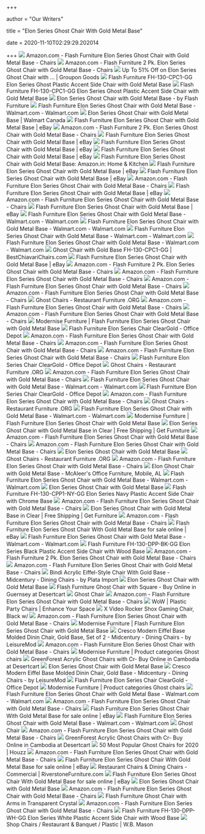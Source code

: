 +++
        
author = "Our Writers"
        
title = "Elon Series Ghost Chair With Gold Metal Base"
        
date = 2020-11-10T02:29:29.202014
        
+++
[ ![](https://images-na.ssl-images-amazon.com/images/I/81E6a0fForL._AC_SL1500_.jpg)](https://images-na.ssl-images-amazon.com/images/I/81E6a0fForL._AC_SL1500_.jpg) Amazon.com - Flash Furniture Elon Series Ghost Chair with Gold Metal Base -  Chairs
[ ![](https://images-na.ssl-images-amazon.com/images/I/813aMo0MS9L._AC_SL1500_.jpg)](https://images-na.ssl-images-amazon.com/images/I/813aMo0MS9L._AC_SL1500_.jpg) Amazon.com - Flash Furniture 2 Pk. Elon Series Ghost Chair with Gold Metal  Base - Chairs
[ ![](https://img.grouponcdn.com/stores/BNeRe7e7GWdYyzS2J6AybE9oPsh/storesoi6003899-1000x600/v1/c700x420.jpg)](https://img.grouponcdn.com/stores/BNeRe7e7GWdYyzS2J6AybE9oPsh/storesoi6003899-1000x600/v1/c700x420.jpg) Up To 51% Off on Elon Series Ghost Chair with ... | Groupon Goods
[ ![](https://cdnimg.webstaurantstore.com/images/products/large/445881/1642851.jpg)](https://cdnimg.webstaurantstore.com/images/products/large/445881/1642851.jpg) Flash Furniture FH-130-CPC1-GG Elon Series Ghost Plastic Accent Side Chair  with Gold Metal Base
[ ![](https://cdnimg.webstaurantstore.com/images/products/large/445881/1642850.jpg)](https://cdnimg.webstaurantstore.com/images/products/large/445881/1642850.jpg) Flash Furniture FH-130-CPC1-GG Elon Series Ghost Plastic Accent Side Chair  with Gold Metal Base
[ ![](https://d37lmo9b6n3d7g.cloudfront.net/images/detailed/512/FH-130-CPC1-GG_inset2.jpg?t=1516672616)](https://d37lmo9b6n3d7g.cloudfront.net/images/detailed/512/FH-130-CPC1-GG_inset2.jpg?t=1516672616) Elon Series Ghost Chair with Gold Metal Base - by Flash Furniture
[ ![](https://i5.walmartimages.com/asr/bb49648b-2643-4f1a-a580-ec285351e57e.65e15adf76e62d2c98afd1740b8b1f8a.jpeg?odnWidth=612&odnHeight=612&odnBg=ffffff)](https://i5.walmartimages.com/asr/bb49648b-2643-4f1a-a580-ec285351e57e.65e15adf76e62d2c98afd1740b8b1f8a.jpeg?odnWidth=612&odnHeight=612&odnBg=ffffff) Flash Furniture Elon Series Ghost Chair with Gold Metal Base - Walmart.com  - Walmart.com
[ ![](https://i5.walmartimages.ca/images/Large/811/866/6000201811866.jpg)](https://i5.walmartimages.ca/images/Large/811/866/6000201811866.jpg) Elon Series Ghost Chair with Gold Metal Base | Walmart Canada
[ ![](https://virventures.com/image/data/Vendor_images/FLSH/FH-130-CPP1-NY-GG_inset3.jpg)](https://virventures.com/image/data/Vendor_images/FLSH/FH-130-CPP1-NY-GG_inset3.jpg) Flash Furniture Elon Series Ghost Chair with Gold Metal Base | eBay
[ ![](https://images-na.ssl-images-amazon.com/images/I/813aMo0MS9L.__AC_SY300_QL70_ML2_.jpg)](https://images-na.ssl-images-amazon.com/images/I/813aMo0MS9L.__AC_SY300_QL70_ML2_.jpg) Amazon.com - Flash Furniture 2 Pk. Elon Series Ghost Chair with Gold Metal  Base - Chairs
[ ![](https://virventures.com/image/data/Vendor_images/FLSH/FH-130-CPP1-GN-GG_inset2.jpg)](https://virventures.com/image/data/Vendor_images/FLSH/FH-130-CPP1-GN-GG_inset2.jpg) Flash Furniture Elon Series Ghost Chair with Gold Metal Base | eBay
[ ![](https://virventures.com/image/data/Vendor_images/FLSH/FH-130-CPP1-BK-GG_inset3.jpg)](https://virventures.com/image/data/Vendor_images/FLSH/FH-130-CPP1-BK-GG_inset3.jpg) Flash Furniture Elon Series Ghost Chair with Gold Metal Base | eBay
[ ![](https://virventures.com/image/data/Vendor_images/FLSH/FH-130-CPP1-GN-GG_inset1.jpg)](https://virventures.com/image/data/Vendor_images/FLSH/FH-130-CPP1-GN-GG_inset1.jpg) Flash Furniture Elon Series Ghost Chair with Gold Metal Base | eBay
[ ![](https://images-eu.ssl-images-amazon.com/images/I/41X5%2BW9Cg4L._SY300_QL70_ML2_.jpg)](https://images-eu.ssl-images-amazon.com/images/I/41X5%2BW9Cg4L._SY300_QL70_ML2_.jpg) Flash Furniture Elon Series Ghost Chair with Gold Metal Base: Amazon.in:  Home & Kitchen
[ ![](https://virventures.com/image/data/Vendor_images/FLSH/FH-130-CPP1-WH-GG_inset2.jpg)](https://virventures.com/image/data/Vendor_images/FLSH/FH-130-CPP1-WH-GG_inset2.jpg) Flash Furniture Elon Series Ghost Chair with Gold Metal Base | eBay
[ ![](https://virventures.com/image/data/Vendor_images/FLSH/FH-130-CPP1-NY-GG_inset2.jpg)](https://virventures.com/image/data/Vendor_images/FLSH/FH-130-CPP1-NY-GG_inset2.jpg) Flash Furniture Elon Series Ghost Chair with Gold Metal Base | eBay
[ ![](https://m.media-amazon.com/images/S/aplus-media/vc/b697cb81-fcc5-4ee0-8083-7a89fce016c5.__CR0,0,300,300_PT0_SX300_V1___.jpg)](https://m.media-amazon.com/images/S/aplus-media/vc/b697cb81-fcc5-4ee0-8083-7a89fce016c5.__CR0,0,300,300_PT0_SX300_V1___.jpg) Amazon.com - Flash Furniture Elon Series Ghost Chair with Gold Metal Base -  Chairs
[ ![](https://virventures.com/image/data/Vendor_images/FLSH/FH-130-CPP1-GN-GG_inset3.jpg)](https://virventures.com/image/data/Vendor_images/FLSH/FH-130-CPP1-GN-GG_inset3.jpg) Flash Furniture Elon Series Ghost Chair with Gold Metal Base | eBay
[ ![](https://m.media-amazon.com/images/I/71zRxaWkQ2L._AC_SS350_.jpg)](https://m.media-amazon.com/images/I/71zRxaWkQ2L._AC_SS350_.jpg) Amazon.com - Flash Furniture Elon Series Ghost Chair with Gold Metal Base -  Chairs
[ ![](https://virventures.com/image/data/Vendor_images/FLSH/FH-130-CPP1-WH-GG_inset1.jpg)](https://virventures.com/image/data/Vendor_images/FLSH/FH-130-CPP1-WH-GG_inset1.jpg) Flash Furniture Elon Series Ghost Chair with Gold Metal Base | eBay
[ ![](https://i5.walmartimages.com/asr/8dc66927-d3ba-4567-83f0-836ced6e9130.d477be881577236ee5c15d5b10cd76e9.jpeg)](https://i5.walmartimages.com/asr/8dc66927-d3ba-4567-83f0-836ced6e9130.d477be881577236ee5c15d5b10cd76e9.jpeg) Flash Furniture Elon Series Ghost Chair with Gold Metal Base - Walmart.com  - Walmart.com
[ ![](https://i5.walmartimages.com/asr/826815de-fcd1-40da-803b-bba7b7f997da.5ca10405363321342a405649e2b7f67f.jpeg)](https://i5.walmartimages.com/asr/826815de-fcd1-40da-803b-bba7b7f997da.5ca10405363321342a405649e2b7f67f.jpeg) Flash Furniture Elon Series Ghost Chair with Gold Metal Base - Walmart.com  - Walmart.com
[ ![](https://i5.walmartimages.com/asr/56b99ac5-92f6-4204-9837-3e9dcb3e1abb.5edaa4eafcf5c91af57a80592ae16d82.jpeg)](https://i5.walmartimages.com/asr/56b99ac5-92f6-4204-9837-3e9dcb3e1abb.5edaa4eafcf5c91af57a80592ae16d82.jpeg) Flash Furniture Elon Series Ghost Chair with Gold Metal Base - Walmart.com  - Walmart.com
[ ![](https://i5.walmartimages.com/asr/d2ded56d-67e3-4a25-ad76-8738f00e315a.8ff384b6b02750c4d536def7df33098e.jpeg)](https://i5.walmartimages.com/asr/d2ded56d-67e3-4a25-ad76-8738f00e315a.8ff384b6b02750c4d536def7df33098e.jpeg) Flash Furniture Elon Series Ghost Chair with Gold Metal Base - Walmart.com  - Walmart.com
[ ![](https://www.bestchiavarichairs.com/on/demandware.static/-/Sites-main/default/dw032378a9/images/FLASH_FURNITURE_FH-130-CPC1-GG_ROTATE01.jpg)](https://www.bestchiavarichairs.com/on/demandware.static/-/Sites-main/default/dw032378a9/images/FLASH_FURNITURE_FH-130-CPC1-GG_ROTATE01.jpg) Ghost Chair with Gold Base FH-130-CPC1-GG | BestChiavariChairs.com
[ ![](https://i.ebayimg.com/images/g/DjkAAOSw5eBcbPZ5/s-l300.jpg)](https://i.ebayimg.com/images/g/DjkAAOSw5eBcbPZ5/s-l300.jpg) Flash Furniture Elon Series Ghost Chair with Gold Metal Base | eBay
[ ![](https://m.media-amazon.com/images/I/81ScNb+x2pL._AC_SS350_.jpg)](https://m.media-amazon.com/images/I/81ScNb+x2pL._AC_SS350_.jpg) Amazon.com - Flash Furniture 2 Pk. Elon Series Ghost Chair with Gold Metal  Base - Chairs
[ ![](https://images-na.ssl-images-amazon.com/images/I/712dmsB1fZL._AC_UL320_SR214,320_.jpg)](https://images-na.ssl-images-amazon.com/images/I/712dmsB1fZL._AC_UL320_SR214,320_.jpg) Amazon.com - Flash Furniture Elon Series Ghost Chair with Gold Metal Base -  Chairs
[ ![](https://images-na.ssl-images-amazon.com/images/I/31EsJ4fWQ1L._AC_UL320_SR236,320_.jpg)](https://images-na.ssl-images-amazon.com/images/I/31EsJ4fWQ1L._AC_UL320_SR236,320_.jpg) Amazon.com - Flash Furniture Elon Series Ghost Chair with Gold Metal Base -  Chairs
[ ![](https://m.media-amazon.com/images/I/61l-NJCK+fL._AC_UL400_.jpg)](https://m.media-amazon.com/images/I/61l-NJCK+fL._AC_UL400_.jpg) Amazon.com - Flash Furniture Elon Series Ghost Chair with Gold Metal Base -  Chairs
[ ![](https://restaurantfurniture.org/wp-content/uploads/2019/09/Alonza-Series-Transparent-Side-Chair-with-Gold-Base-300x300-contained.png)](https://restaurantfurniture.org/wp-content/uploads/2019/09/Alonza-Series-Transparent-Side-Chair-with-Gold-Base-300x300-contained.png) Ghost Chairs - Restaurant Furniture .ORG
[ ![](https://m.media-amazon.com/images/I/61yKuA+UqGL._AC_UL400_.jpg)](https://m.media-amazon.com/images/I/61yKuA+UqGL._AC_UL400_.jpg) Amazon.com - Flash Furniture Elon Series Ghost Chair with Gold Metal Base -  Chairs
[ ![](https://m.media-amazon.com/images/I/61VgQXmPonL._AC_SS350_.jpg)](https://m.media-amazon.com/images/I/61VgQXmPonL._AC_SS350_.jpg) Amazon.com - Flash Furniture Elon Series Ghost Chair with Gold Metal Base -  Chairs
[ ![](https://modernise.us/wp-content/uploads/2019/02/5c5e894e3ae40-0-300x300.jpg)](https://modernise.us/wp-content/uploads/2019/02/5c5e894e3ae40-0-300x300.jpg) Modernise Furniture | Flash Furniture Elon Series Ghost Chair with Gold  Metal Base
[ ![](https://media.officedepot.com/image/upload/b_rgb:FFFFFF,c_pad,dpr_1.0,f_auto,h_666,q_auto,w_500/c_pad,h_666,w_500/v1/products/6067564/6067564_o04_100220?pgw=1)](https://media.officedepot.com/image/upload/b_rgb:FFFFFF,c_pad,dpr_1.0,f_auto,h_666,q_auto,w_500/c_pad,h_666,w_500/v1/products/6067564/6067564_o04_100220?pgw=1) Flash Furniture Elon Series Chair ClearGold - Office Depot
[ ![](https://m.media-amazon.com/images/I/711s2mkEHZL._AC_UL400_.jpg)](https://m.media-amazon.com/images/I/711s2mkEHZL._AC_UL400_.jpg) Amazon.com - Flash Furniture Elon Series Ghost Chair with Gold Metal Base -  Chairs
[ ![](https://m.media-amazon.com/images/I/61wt2224cnL._AC_UL400_.jpg)](https://m.media-amazon.com/images/I/61wt2224cnL._AC_UL400_.jpg) Amazon.com - Flash Furniture Elon Series Ghost Chair with Gold Metal Base -  Chairs
[ ![](https://m.media-amazon.com/images/I/61KCwIRWmjL._AC_UL400_.jpg)](https://m.media-amazon.com/images/I/61KCwIRWmjL._AC_UL400_.jpg) Amazon.com - Flash Furniture Elon Series Ghost Chair with Gold Metal Base -  Chairs
[ ![](https://media.officedepot.com/image/upload/b_rgb:FFFFFF,c_pad,dpr_1.0,f_auto,h_666,q_auto,w_500/c_pad,h_666,w_500/v1/products/6067564/6067564_o03_100220?pgw=1)](https://media.officedepot.com/image/upload/b_rgb:FFFFFF,c_pad,dpr_1.0,f_auto,h_666,q_auto,w_500/c_pad,h_666,w_500/v1/products/6067564/6067564_o03_100220?pgw=1) Flash Furniture Elon Series Chair ClearGold - Office Depot
[ ![](https://restaurantfurniture.org/wp-content/uploads/2019/09/Ghost-Chair-with-Arms-in-Transparent-Crystal-300x300-contained.png)](https://restaurantfurniture.org/wp-content/uploads/2019/09/Ghost-Chair-with-Arms-in-Transparent-Crystal-300x300-contained.png) Ghost Chairs - Restaurant Furniture .ORG
[ ![](https://m.media-amazon.com/images/I/71mvp5EvWiL._AC_UL400_.jpg)](https://m.media-amazon.com/images/I/71mvp5EvWiL._AC_UL400_.jpg) Amazon.com - Flash Furniture Elon Series Ghost Chair with Gold Metal Base -  Chairs
[ ![](https://i5.walmartimages.com/dfw/6e29e393-1746/k2-_008c5532-2a40-4f2f-9e84-9be26a195fe8.v1.jpg)](https://i5.walmartimages.com/dfw/6e29e393-1746/k2-_008c5532-2a40-4f2f-9e84-9be26a195fe8.v1.jpg) Flash Furniture Elon Series Ghost Chair with Gold Metal Base - Walmart.com  - Walmart.com
[ ![](https://media.officedepot.com/image/upload/b_rgb:FFFFFF,c_pad,dpr_1.0,f_auto,h_666,q_auto,w_500/c_pad,h_666,w_500/v1/products/6067564/6067564_o02_100220?pgw=1)](https://media.officedepot.com/image/upload/b_rgb:FFFFFF,c_pad,dpr_1.0,f_auto,h_666,q_auto,w_500/c_pad,h_666,w_500/v1/products/6067564/6067564_o02_100220?pgw=1) Flash Furniture Elon Series Chair ClearGold - Office Depot
[ ![](https://m.media-amazon.com/images/I/41wD3PUQVfL._AC_SS350_.jpg)](https://m.media-amazon.com/images/I/41wD3PUQVfL._AC_SS350_.jpg) Amazon.com - Flash Furniture Elon Series Ghost Chair with Gold Metal Base -  Chairs
[ ![](https://restaurantfurniture.org/wp-content/uploads/2019/09/Clear-Acrylic-Contemporary-Reception-Chair-300x300-contained.png)](https://restaurantfurniture.org/wp-content/uploads/2019/09/Clear-Acrylic-Contemporary-Reception-Chair-300x300-contained.png) Ghost Chairs - Restaurant Furniture .ORG
[ ![](https://i5.walmartimages.com/asr/242e57ff-280f-4d25-9949-df3dee66b834.52b11840fb124e69840535a1c83e8b3d.jpeg?odnWidth=100&odnHeight=100&odnBg=ffffff)](https://i5.walmartimages.com/asr/242e57ff-280f-4d25-9949-df3dee66b834.52b11840fb124e69840535a1c83e8b3d.jpeg?odnWidth=100&odnHeight=100&odnBg=ffffff) Flash Furniture Elon Series Ghost Chair with Gold Metal Base - Walmart.com  - Walmart.com
[ ![](https://modernise.us/wp-content/uploads/2019/02/5c5e8aeaa998d-0-300x300.jpg)](https://modernise.us/wp-content/uploads/2019/02/5c5e8aeaa998d-0-300x300.jpg) Modernise Furniture | Flash Furniture Elon Series Ghost Chair with Gold  Metal Base
[ ![](https://www.get.furniture/pub/media/catalog/product/cache/761623fc818685e18eb9818162c2f1b2/t/e/tear_back_ghost_chair_with_transparent_crystal_in_clear.jpg)](https://www.get.furniture/pub/media/catalog/product/cache/761623fc818685e18eb9818162c2f1b2/t/e/tear_back_ghost_chair_with_transparent_crystal_in_clear.jpg) Elon Series Ghost Chair with Gold Metal Base in Clear | Free Shipping | Get  Furniture
[ ![](https://images-na.ssl-images-amazon.com/images/I/71Ut7F3eZpL._AC_UL160_SR160,160_.jpg)](https://images-na.ssl-images-amazon.com/images/I/71Ut7F3eZpL._AC_UL160_SR160,160_.jpg) Amazon.com - Flash Furniture Elon Series Ghost Chair with Gold Metal Base -  Chairs
[ ![](https://images-na.ssl-images-amazon.com/images/I/81Qupui9MyL._AC_UL160_SR160,160_.jpg)](https://images-na.ssl-images-amazon.com/images/I/81Qupui9MyL._AC_UL160_SR160,160_.jpg) Amazon.com - Flash Furniture Elon Series Ghost Chair with Gold Metal Base -  Chairs
[ ![](https://az651873.vo.msecnd.net/img/prods/240/10_rut498agngg.jpg)](https://az651873.vo.msecnd.net/img/prods/240/10_rut498agngg.jpg) Elon Series Ghost Chair with Gold Metal Base
[ ![](https://restaurantfurniture.org/wp-content/uploads/2019/09/Flash-Elegance-Crystal-Ice-Napoleon-Stacking-Chair-300x300-contained.png)](https://restaurantfurniture.org/wp-content/uploads/2019/09/Flash-Elegance-Crystal-Ice-Napoleon-Stacking-Chair-300x300-contained.png) Ghost Chairs - Restaurant Furniture .ORG
[ ![](https://images-na.ssl-images-amazon.com/images/I/81BFAkig4-L._AC_UL160_SR160,160_.jpg)](https://images-na.ssl-images-amazon.com/images/I/81BFAkig4-L._AC_UL160_SR160,160_.jpg) Amazon.com - Flash Furniture Elon Series Ghost Chair with Gold Metal Base -  Chairs
[ ![](https://mcaleers.com/wp-content/uploads/2018/06/Elon-Orange-500x500.jpg)](https://mcaleers.com/wp-content/uploads/2018/06/Elon-Orange-500x500.jpg) Elon Ghost Chair with Gold Metal Base - McAleer's Office Furniture, Mobile,  AL
[ ![](https://i5.walmartimages.com/dfw/6e29e393-872a/k2-_69ad4623-c959-42ef-9f3c-66cfc78a049c.v1.jpg)](https://i5.walmartimages.com/dfw/6e29e393-872a/k2-_69ad4623-c959-42ef-9f3c-66cfc78a049c.v1.jpg) Flash Furniture Elon Series Ghost Chair with Gold Metal Base - Walmart.com  - Walmart.com
[ ![](https://az651873.vo.msecnd.net/img/prods/240/10_epcht101.jpg)](https://az651873.vo.msecnd.net/img/prods/240/10_epcht101.jpg) Elon Series Ghost Chair with Gold Metal Base
[ ![](https://cdnimg.webstaurantstore.com/images/products/large/445859/1642798.jpg)](https://cdnimg.webstaurantstore.com/images/products/large/445859/1642798.jpg) Flash Furniture FH-130-CPP1-NY-GG Elon Series Navy Plastic Accent Side Chair  with Chrome Base
[ ![](https://images-na.ssl-images-amazon.com/images/I/71PtftvPl6L._AC_UL160_SR160,160_.jpg)](https://images-na.ssl-images-amazon.com/images/I/71PtftvPl6L._AC_UL160_SR160,160_.jpg) Amazon.com - Flash Furniture Elon Series Ghost Chair with Gold Metal Base -  Chairs
[ ![](https://www.get.furniture/pub/media/catalog/product/cache/761623fc818685e18eb9818162c2f1b2/p/o/polycarbonate_elegance_crystal_ice_stacking_chair_in_clear.jpg)](https://www.get.furniture/pub/media/catalog/product/cache/761623fc818685e18eb9818162c2f1b2/p/o/polycarbonate_elegance_crystal_ice_stacking_chair_in_clear.jpg) Elon Series Ghost Chair with Gold Metal Base in Clear | Free Shipping | Get  Furniture
[ ![](https://m.media-amazon.com/images/S/aplus-media/vc/763b190e-99c0-4c41-b112-03dd4bb393ed.__CR0,0,300,300_PT0_SX300_V1___.jpg)](https://m.media-amazon.com/images/S/aplus-media/vc/763b190e-99c0-4c41-b112-03dd4bb393ed.__CR0,0,300,300_PT0_SX300_V1___.jpg) Amazon.com - Flash Furniture Elon Series Ghost Chair with Gold Metal Base -  Chairs
[ ![](https://i.ebayimg.com/thumbs/images/g/XFgAAOSwUTJfi9K6/s-l200.jpg)](https://i.ebayimg.com/thumbs/images/g/XFgAAOSwUTJfi9K6/s-l200.jpg) Flash Furniture Elon Series Ghost Chair With Gold Metal Base for sale  online | eBay
[ ![](https://i5.walmartimages.com/dfw/6e29e393-4565/k2-_138e94c3-3658-491e-befa-e5bfafcf282c.v1.jpg)](https://i5.walmartimages.com/dfw/6e29e393-4565/k2-_138e94c3-3658-491e-befa-e5bfafcf282c.v1.jpg) Flash Furniture Elon Series Ghost Chair with Gold Metal Base - Walmart.com  - Walmart.com
[ ![](https://cdnimg.webstaurantstore.com/images/products/large/445828/1642776.jpg)](https://cdnimg.webstaurantstore.com/images/products/large/445828/1642776.jpg) Flash Furniture FH-130-DPP-BK-GG Elon Series Black Plastic Accent Side Chair  with Wood Base
[ ![](https://images-na.ssl-images-amazon.com/images/I/61wtnL6o6rL._AC_UL160_SR160,160_.jpg)](https://images-na.ssl-images-amazon.com/images/I/61wtnL6o6rL._AC_UL160_SR160,160_.jpg) Amazon.com - Flash Furniture 2 Pk. Elon Series Ghost Chair with Gold Metal  Base - Chairs
[ ![](https://images-na.ssl-images-amazon.com/images/I/81NqIhsXGzL._AC_UL160_SR160,160_.jpg)](https://images-na.ssl-images-amazon.com/images/I/81NqIhsXGzL._AC_UL160_SR160,160_.jpg) Amazon.com - Flash Furniture Elon Series Ghost Chair with Gold Metal Base -  Chairs
[ ![](https://st.hzcdn.com/simgs/a3115f3409d50fdb_9-0388/home-design.jpg)](https://st.hzcdn.com/simgs/a3115f3409d50fdb_9-0388/home-design.jpg) Bindi Acrylic Eiffel-Style Chair With Gold Base - Midcentury - Dining Chairs  - by Plata Import
[ ![](https://az651873.vo.msecnd.net/img/prods/240/10_rut1bkgg.jpg)](https://az651873.vo.msecnd.net/img/prods/240/10_rut1bkgg.jpg) Elon Series Ghost Chair with Gold Metal Base
[ ![](https://m.media-amazon.com/images/I/31k+KGwQ5qL.jpg)](https://m.media-amazon.com/images/I/31k+KGwQ5qL.jpg) Flash Furniture Ghost Chair with Square - Buy Online in Guernsey at  Desertcart
[ ![](https://secure.img1-fg.wfcdn.com/im/34596559/compr-r85/5654/56540359/louis-ghost-armchair.jpg)](https://secure.img1-fg.wfcdn.com/im/34596559/compr-r85/5654/56540359/louis-ghost-armchair.jpg) Ghost Chair
[ ![](https://m.media-amazon.com/images/S/aplus-media/vc/5840958c-59c2-4d01-9996-01481fd4b921.__CR0,0,300,300_PT0_SX300_V1___.jpg)](https://m.media-amazon.com/images/S/aplus-media/vc/5840958c-59c2-4d01-9996-01481fd4b921.__CR0,0,300,300_PT0_SX300_V1___.jpg) Amazon.com - Flash Furniture Elon Series Ghost Chair with Gold Metal Base -  Chairs
[ ![](http://cdn3.volusion.com/36qtp.bg42e/v/vspfiles/photos/FH-130-CPP1-GY-GG-2.jpg)](http://cdn3.volusion.com/36qtp.bg42e/v/vspfiles/photos/FH-130-CPP1-GY-GG-2.jpg) WoW | Plastic Party Chairs | Enhance Your Space
[ ![](http://images.gamingchairi.com/elon-series-ghost-chair.jpg)](http://images.gamingchairi.com/elon-series-ghost-chair.jpg) X Video Rocker Shox Gaming Chair, Black w/
[ ![](https://images-na.ssl-images-amazon.com/images/I/71cPg9835jL._CR0,412,1060,1060_UX175.jpg)](https://images-na.ssl-images-amazon.com/images/I/71cPg9835jL._CR0,412,1060,1060_UX175.jpg) Amazon.com - Flash Furniture Elon Series Ghost Chair with Gold Metal Base -  Chairs
[ ![](https://modernise.us/wp-content/uploads/2019/02/5c5e899fba9b9-0-300x300.jpg)](https://modernise.us/wp-content/uploads/2019/02/5c5e899fba9b9-0-300x300.jpg) Modernise Furniture | Flash Furniture Elon Series Ghost Chair with Gold  Metal Base
[ ![](https://st.hzcdn.com/simgs/c7515bbd0b7201d8_4-8265/home-design.jpg)](https://st.hzcdn.com/simgs/c7515bbd0b7201d8_4-8265/home-design.jpg) Cresco Modern Eiffel Base Molded Dinin Chair, Gold Base, Set of 2 -  Midcentury - Dining Chairs - by LeisureMod
[ ![](https://images-na.ssl-images-amazon.com/images/I/71UCRl04c6L._CR0,204,1224,1224_UX175.jpg)](https://images-na.ssl-images-amazon.com/images/I/71UCRl04c6L._CR0,204,1224,1224_UX175.jpg) Amazon.com - Flash Furniture Elon Series Ghost Chair with Gold Metal Base -  Chairs
[ ![](https://modernise.us/wp-content/uploads/2019/02/5c5e8c28adf11-0-300x300.jpg)](https://modernise.us/wp-content/uploads/2019/02/5c5e8c28adf11-0-300x300.jpg) Modernise Furniture | Product categories Ghost chairs
[ ![](https://m.media-amazon.com/images/I/51ohDAj9rZL.jpg)](https://m.media-amazon.com/images/I/51ohDAj9rZL.jpg) GreenForest Acrylic Ghost Chairs with Cr- Buy Online in Cambodia at  Desertcart
[ ![](https://az651873.vo.msecnd.net/img/prods/240/10_ngc01hts2201svgg.jpg)](https://az651873.vo.msecnd.net/img/prods/240/10_ngc01hts2201svgg.jpg) Elon Series Ghost Chair with Gold Metal Base
[ ![](https://st.hzcdn.com/simgs/d66199550b7201aa_4-8201/home-design.jpg)](https://st.hzcdn.com/simgs/d66199550b7201aa_4-8201/home-design.jpg) Cresco Modern Eiffel Base Molded Dinin Chair, Gold Base - Midcentury -  Dining Chairs - by LeisureMod
[ ![](https://media.officedepot.com/image/upload/b_rgb:FFFFFF,c_pad,dpr_1.0,f_auto,h_666,q_auto,w_500/c_pad,h_666,w_500/v1/products/6067564/6067564_o11_100220?pgw=1)](https://media.officedepot.com/image/upload/b_rgb:FFFFFF,c_pad,dpr_1.0,f_auto,h_666,q_auto,w_500/c_pad,h_666,w_500/v1/products/6067564/6067564_o11_100220?pgw=1) Flash Furniture Elon Series Chair ClearGold - Office Depot
[ ![](https://modernise.us/wp-content/uploads/2019/02/5c5e8bd0732b9-0-300x300.jpg)](https://modernise.us/wp-content/uploads/2019/02/5c5e8bd0732b9-0-300x300.jpg) Modernise Furniture | Product categories Ghost chairs
[ ![](https://i5.walmartimages.com/dfw/6e29e393-1746/k2-_008c5532-2a40-4f2f-9e84-9be26a195fe8.v1.jpg?odnWidth=150&odnHeight=150&odnBg=ffffff)](https://i5.walmartimages.com/dfw/6e29e393-1746/k2-_008c5532-2a40-4f2f-9e84-9be26a195fe8.v1.jpg?odnWidth=150&odnHeight=150&odnBg=ffffff) Flash Furniture Elon Series Ghost Chair with Gold Metal Base - Walmart.com  - Walmart.com
[ ![](https://m.media-amazon.com/images/S/aplus-media/vc/55e71e85-1553-433c-b9a9-dd129f1f450b.__CR0,0,970,300_PT0_SX970_V1___.jpg)](https://m.media-amazon.com/images/S/aplus-media/vc/55e71e85-1553-433c-b9a9-dd129f1f450b.__CR0,0,970,300_PT0_SX970_V1___.jpg) Amazon.com - Flash Furniture Elon Series Ghost Chair with Gold Metal Base -  Chairs
[ ![](https://i.ebayimg.com/thumbs/images/g/9OQAAOSwIgNXvAOx/s-l200.jpg)](https://i.ebayimg.com/thumbs/images/g/9OQAAOSwIgNXvAOx/s-l200.jpg) Flash Furniture Elon Series Ghost Chair With Gold Metal Base for sale  online | eBay
[ ![](https://i5.walmartimages.com/dfw/6e29e393-872a/k2-_69ad4623-c959-42ef-9f3c-66cfc78a049c.v1.jpg?odnWidth=150&odnHeight=150&odnBg=ffffff)](https://i5.walmartimages.com/dfw/6e29e393-872a/k2-_69ad4623-c959-42ef-9f3c-66cfc78a049c.v1.jpg?odnWidth=150&odnHeight=150&odnBg=ffffff) Flash Furniture Elon Series Ghost Chair with Gold Metal Base - Walmart.com  - Walmart.com
[ ![](https://eventlyst.com/wp-content/uploads/2019/08/Clear-Ghost-Chair-600x600-600x450.jpg)](https://eventlyst.com/wp-content/uploads/2019/08/Clear-Ghost-Chair-600x600-600x450.jpg) Ghost Chair
[ ![](https://images-na.ssl-images-amazon.com/images/I/71-TCyoiBYL._AC_UL160_SR160,160_.jpg)](https://images-na.ssl-images-amazon.com/images/I/71-TCyoiBYL._AC_UL160_SR160,160_.jpg) Amazon.com - Flash Furniture Elon Series Ghost Chair with Gold Metal Base -  Chairs
[ ![](https://m.media-amazon.com/images/I/51EPc-7cGuL.jpg)](https://m.media-amazon.com/images/I/51EPc-7cGuL.jpg) GreenForest Acrylic Ghost Chairs with Cr- Buy Online in Cambodia at  Desertcart
[ ![](https://st.hzcdn.com/fimgs/73c1f211061bf274_5265-w233-h233-b1-p10--.jpg)](https://st.hzcdn.com/fimgs/73c1f211061bf274_5265-w233-h233-b1-p10--.jpg) 50 Most Popular Ghost Chairs for 2020 | Houzz
[ ![](https://images-na.ssl-images-amazon.com/images/I/61x%2BRzV1W6L._AC_UL160_SR160,160_.jpg)](https://images-na.ssl-images-amazon.com/images/I/61x%2BRzV1W6L._AC_UL160_SR160,160_.jpg) Amazon.com - Flash Furniture Elon Series Ghost Chair with Gold Metal Base -  Chairs
[ ![](https://i.ebayimg.com/thumbs/images/g/bIgAAOSwNXpcV04k/s-l200.jpg)](https://i.ebayimg.com/thumbs/images/g/bIgAAOSwNXpcV04k/s-l200.jpg) Flash Furniture Elon Series Ghost Chair With Gold Metal Base for sale  online | eBay
[ ![](https://www.riverstonefurniture.com/dw/image/v2/BBSJ_PRD/on/demandware.static/-/Sites-main/default/dw44b70a86/images/FLASH_FURNITURE_OW-GHOSTBACK-29-GG_MAIN_IMAGE.jpg?sw=228&sh=228&sm=fit)](https://www.riverstonefurniture.com/dw/image/v2/BBSJ_PRD/on/demandware.static/-/Sites-main/default/dw44b70a86/images/FLASH_FURNITURE_OW-GHOSTBACK-29-GG_MAIN_IMAGE.jpg?sw=228&sh=228&sm=fit) Restaurant Chairs & Dining Chairs - Commercial | RiverstoneFurniture.com
[ ![](https://i.ebayimg.com/thumbs/images/g/cTUAAOSwLmlbMURZ/s-l200.jpg)](https://i.ebayimg.com/thumbs/images/g/cTUAAOSwLmlbMURZ/s-l200.jpg) Flash Furniture Elon Series Ghost Chair With Gold Metal Base for sale  online | eBay
[ ![](https://cdn11.bigcommerce.com/s-bvpwmshxjk/images/stencil/500x659/products/8431/26319/332-582__67675.1569300764.jpg?c=2)](https://cdn11.bigcommerce.com/s-bvpwmshxjk/images/stencil/500x659/products/8431/26319/332-582__67675.1569300764.jpg?c=2) Elon Series Ghost Chair with Gold Metal Base
[ ![](https://images-na.ssl-images-amazon.com/images/I/51IzHEBH49L._AC_UL160_SR160,160_.jpg)](https://images-na.ssl-images-amazon.com/images/I/51IzHEBH49L._AC_UL160_SR160,160_.jpg) Amazon.com - Flash Furniture Elon Series Ghost Chair with Gold Metal Base -  Chairs
[ ![](https://cdn11.bigcommerce.com/s-hvh60cxexg/images/stencil/1280x1280/products/389/1124/ffghostarms11__36907.1601040474.jpg?c=1)](https://cdn11.bigcommerce.com/s-hvh60cxexg/images/stencil/1280x1280/products/389/1124/ffghostarms11__36907.1601040474.jpg?c=1) Flash Furniture Ghost Chair with Arms in Transparent Crystal
[ ![](https://images-na.ssl-images-amazon.com/images/I/61OwxP2Ls6L._AC_UL160_SR160,160_.jpg)](https://images-na.ssl-images-amazon.com/images/I/61OwxP2Ls6L._AC_UL160_SR160,160_.jpg) Amazon.com - Flash Furniture Elon Series Ghost Chair with Gold Metal Base -  Chairs
[ ![](https://cdnimg.webstaurantstore.com/images/products/large/445854/1642838.jpg)](https://cdnimg.webstaurantstore.com/images/products/large/445854/1642838.jpg) Flash Furniture FH-130-DPP-WH-GG Elon Series White Plastic Accent Side Chair  with Wood Base
[ ![](http://images.wbmason.com/350/L_FH111APCCLR.JPG)](http://images.wbmason.com/350/L_FH111APCCLR.JPG) Shop Chairs / Restaurant & Banquet / Plastic | W.B. Mason
